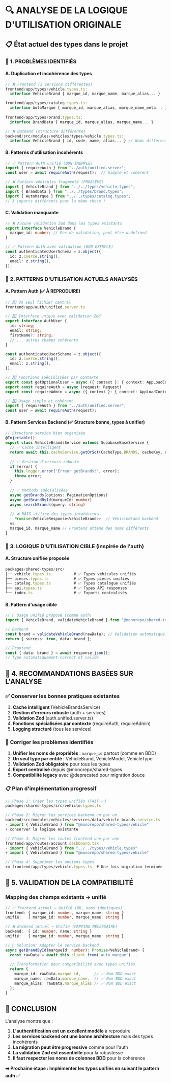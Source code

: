 # 🔍 ANALYSE DE LA LOGIQUE D'UTILISATION ORIGINALE

## 📋 État actuel des types dans le projet

### 🎯 **1. PROBLÈMES IDENTIFIÉS**

#### A. **Duplication et incohérence des types**
```typescript
// ❌ Frontend (3 versions différentes)
frontend/app/types/vehicle.types.ts:
  interface VehicleBrand { marque_id, marque_name, marque_alias... }

frontend/app/types/catalog.types.ts:
  interface AutoMarque { marque_id, marque_alias, marque_name_meta... }
  
frontend/app/types/brand.types.ts:
  interface BrandData { marque_id, marque_alias, marque_name... }

// ❌ Backend (structure différente)
backend/src/modules/vehicles/types/vehicle.types.ts:
  interface VehicleBrand { id, code, name, alias... } // Noms différents !
```

#### B. **Patterns d'utilisation incohérents**
```typescript
// ✅ Pattern Auth unifié (BON EXEMPLE)
import { requireAuth } from "../auth/unified.server";
const user = await requireAuth(request);  // Simple et cohérent

// ❌ Pattern véhicules fragmenté (PROBLÈME)
import { VehicleBrand } from "../../types/vehicle.types";
import { BrandData } from "../../types/brand.types";
import { AutoMarque } from "../../types/catalog.types";
// 3 imports différents pour la même chose !
```

#### C. **Validation manquante**
```typescript
// ❌ Aucune validation Zod dans les types existants
export interface VehicleBrand {
  marque_id: number; // Pas de validation, peut être undefined
}

// ✅ Pattern Auth avec validation (BON EXEMPLE)
const authenticatedUserSchema = z.object({
  id: z.coerce.string(),
  email: z.string(),
});
```

### 🔧 **2. PATTERNS D'UTILISATION ACTUELS ANALYSÉS**

#### A. **Pattern Auth (✅ À REPRODUIRE)**
```typescript
// 1️⃣ Un seul fichier central
frontend/app/auth/unified.server.ts

// 2️⃣ Interface unique avec validation Zod
export interface AuthUser {
  id: string;
  email: string;
  firstName?: string;
  // ... autres champs cohérents
}

const authenticatedUserSchema = z.object({
  id: z.coerce.string(),
  email: z.string(),
});

// 3️⃣ Fonctions spécialisées par contexte
export const getOptionalUser = async ({ context }: { context: AppLoadContext })
export const requireAuth = async (request: Request)
export const requireAdmin = async ({ context }: { context: AppLoadContext })

// 4️⃣ Usage simple et cohérent
import { requireAuth } from "../auth/unified.server";
const user = await requireAuth(request);
```

#### B. **Pattern Services Backend (✅ Structure bonne, types à unifier)**
```typescript
// Structure service bien organisée
@Injectable()
export class VehicleBrandsService extends SupabaseBaseService {
  // ✅ Cache intelligent
  return await this.cacheService.getOrSet(CacheType.BRANDS, cacheKey, async () => {})
  
  // ✅ Gestion d'erreurs robuste  
  if (error) {
    this.logger.error('Erreur getBrands:', error);
    throw error;
  }
  
  // ✅ Methods spécialisées
  async getBrands(options: PaginationOptions)
  async getBrandById(marqueId: number)
  async searchBrands(query: string)
  
  // ❌ MAIS utilise des types incohérents
  : Promise<VehicleResponse<VehicleBrand>>  // VehicleBrand backend
  vs
  marque_id, marque_name // Frontend attend des noms différents
}
```

### 🎯 **3. LOGIQUE D'UTILISATION CIBLE (inspirée de l'auth)**

#### A. **Structure unifiée proposée**
```typescript
packages/shared-types/src/
├── vehicle.types.ts          # ✅ Types véhicules unifiés
├── pieces.types.ts           # ✅ Types pièces unifiés  
├── catalog.types.ts          # ✅ Types catalogue unifiés
├── api.types.ts              # ✅ Types API responses
└── index.ts                  # ✅ Exports centralisés
```

#### B. **Pattern d'usage cible**
```typescript
// 🎯 Usage unifié proposé (comme auth)
import { VehicleBrand, validateVehicleBrand } from "@monorepo/shared-types/vehicle";

// Backend
const brand = validateVehicleBrand(rawData); // Validation automatique
return { success: true, data: brand };

// Frontend  
const { data: brand } = await response.json();
// Type automatiquement correct et validé
```

## 🚀 **4. RECOMMANDATIONS BASÉES SUR L'ANALYSE**

### ✅ **Conserver les bonnes pratiques existantes**
1. **Cache intelligent** (VehicleBrandsService)
2. **Gestion d'erreurs robuste** (auth + services)
3. **Validation Zod** (auth.unified.server.ts)
4. **Fonctions spécialisées par contexte** (requireAuth, requireAdmin)
5. **Logging structuré** (tous les services)

### 🔄 **Corriger les problèmes identifiés**
1. **Unifier les noms de propriétés** : `marque_id` partout (comme en BDD)
2. **Un seul type par entité** : VehicleBrand, VehicleModel, VehicleType
3. **Validation Zod obligatoire** pour tous les types
4. **Export centralisé** depuis @monorepo/shared-types
5. **Compatibilité legacy** avec @deprecated pour migration douce

### 📋 **Plan d'implémentation progressif**
```typescript
// Phase 1: Créer les types unifiés (FAIT ✅)
packages/shared-types/src/vehicle.types.ts

// Phase 2: Migrer les services backend un par un
backend/src/modules/vehicles/services/data/vehicle-brands.service.ts
- import { VehicleBrand } from "@monorepo/shared-types/vehicle"
+ conserver la logique existante

// Phase 3: Migrer les routes frontend une par une  
frontend/app/routes/account.dashboard.tsx
- import { VehicleBrand } from "../../types/vehicle.types"
+ import { VehicleBrand } from "@monorepo/shared-types/vehicle"

// Phase 4: Supprimer les anciens types
rm frontend/app/types/vehicle.types.ts  # Une fois migration terminée
```

## 🎯 **5. VALIDATION DE LA COMPATIBILITÉ**

### Mapping des champs existants → unifié
```typescript
// ✅ Frontend actuel → Unifié (OK, noms identiques)
frontend: { marque_id: number, marque_name: string }
unifié:   { marque_id: number, marque_name: string }

// ❌ Backend actuel → Unifié (MAPPING NÉCESSAIRE) 
backend:  { id: number, name: string }
unifié:   { marque_id: number, marque_name: string }

// 🔧 Solution: Adapter le service backend
async getBrandById(marqueId: number): Promise<VehicleBrand> {
  const rawData = await this.client.from('auto_marque')...
  
  // Transformation pour compatibilité avec types unifiés
  return {
    marque_id: rawData.marque_id,      // ✅ Nom BDD exact
    marque_name: rawData.marque_name,  // ✅ Nom BDD exact
    marque_alias: rawData.marque_alias // ✅ Nom BDD exact
  };
}
```

## 🏁 **CONCLUSION**

L'analyse montre que :
1. **L'authentification est un excellent modèle** à reproduire
2. **Les services backend ont une bonne architecture** mais des types incohérents  
3. **La migration peut être progressive** comme pour l'auth
4. **La validation Zod est essentielle** pour la robustesse
5. **Il faut respecter les noms de colonnes BDD** pour la cohérence

**➡️ Prochaine étape : Implémenter les types unifiés en suivant le pattern auth** ✅
